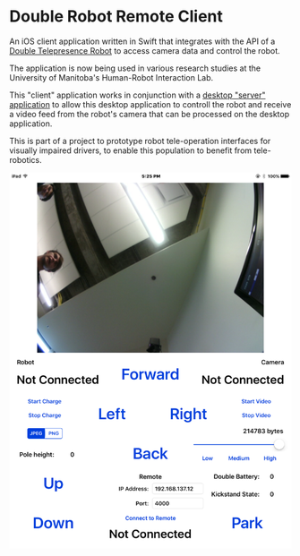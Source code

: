 # Double Robot Remote Client

An iOS client application written in Swift that integrates with the API of a [Double Telepresence Robot](https://www.doublerobotics.com) to access camera data and control the robot. 

The application is now being used in various research studies at the University of Manitoba's Human-Robot Interaction Lab.

This "client" application works in conjunction with a [desktop "server" application](https://github.com/NickJosephson/Double-Robot-Remote-Server) to allow this desktop application to controll the robot and receive a video feed from the robot's camera that can be processed on the desktop application.

This is part of a project to prototype robot tele-operation interfaces for visually impaired drivers, to enable this population to benefit from tele-robotics.

![](screenshot.png)
